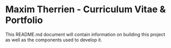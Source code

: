 # Maxim Therrien - Curriculum Vitae & Portfolio

This README.md document will contain information on building this project as well as the components used to develop it.

